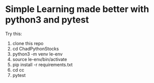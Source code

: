 # Simple Learning made better with python3 and pytest

Try this:
1. clone this repo
1. cd ChadPythonStocks
1. python3 -m venv le-env
1. source le-env/bin/activate
1. pip install -r requirements.txt
1. cd cc
1. pytest

